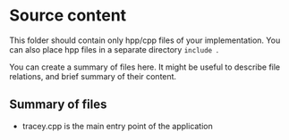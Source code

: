 # Source content

This folder should contain only hpp/cpp files of your implementation. 
You can also place hpp files in a separate directory `include `.

You can create a summary of files here. It might be useful to describe 
file relations, and brief summary of their content.

## Summary of files

- tracey.cpp is the main entry point of the application
